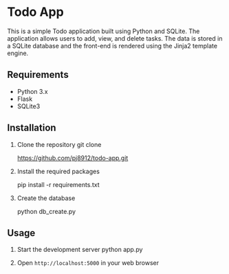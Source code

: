 # Todo App

This is a simple Todo application built using Python and SQLite. The application allows users to add, view, and delete tasks. The data is stored in a SQLite database and the front-end is rendered using the Jinja2 template engine.

## Requirements
- Python 3.x
- Flask
- SQLite3

## Installation
1. Clone the repository git clone 

    https://github.com/pj8912/todo-app.git

2. Install the required packages
    
    pip install -r requirements.txt

3. Create the database
    
    python db_create.py

## Usage
1. Start the development server
    python app.py

2. Open `http://localhost:5000` in your web browser

